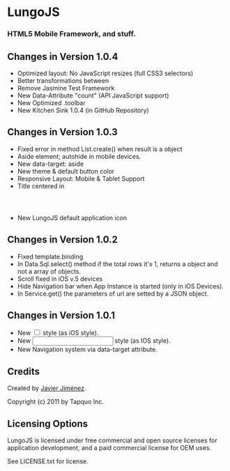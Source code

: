 # LungoJS
### HTML5 Mobile Framework, and stuff.

## Changes in Version 1.0.4

- Optimized layout: No JavaScript resizes (full CSS3 selectors)
- Better transformations between <sections>
- Remove Jasmine Test Framework
- New Data-Attribute "count" (API JavaScript support)
- New Optimized .toolbar
- New Kitchen Sink 1.0.4 (in GitHub Repository)

## Changes in Version 1.0.3

- Fixed error in method List.create() when result is a object
- Aside element; autohide in mobile devices.
- New data-target: aside
- New theme & default button color
- Responsive Layout: Mobile & Tablet Support
- Title centered in <header>
- New LungoJS default application icon

## Changes in Version 1.0.2

- Fixed template.binding
- In Data.Sql.select() method if the total rows it's 1, returns a object and
  not a array of objects.
- Scroll fixed in iOS v.5 devices
- Hide Navigation bar when App Instance is started (only in iOS Devices).
- In Service.get() the parameters of url are setted by a JSON object.

## Changes in Version 1.0.1

- New <input type="checkbox"> style (as iOS style).
- New <input type="group"> style (as IOS style).
- New Navigation system via data-target attribute.

## Credits
Created by [Javier Jiménez](http://twitter.com/soyjavi).

Copyright (c) 2011 by Tapquo Inc.

## Licensing Options
LungoJS is licensed under free commercial and open source licenses for
application development, and a paid commercial license for OEM uses.

See LICENSE.txt for license.